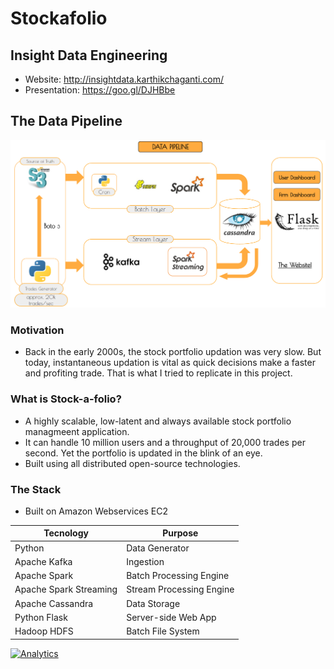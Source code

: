 
# Stockafolio
## Insight Data Engineering
- Website: http://insightdata.karthikchaganti.com/
- Presentation: https://goo.gl/DJHBbe

## The Data Pipeline
![Alt text](/Data-Pipeline)

### Motivation
- Back in the early 2000s, the stock portfolio updation was very slow. But today, instantaneous updation is vital
as quick decisions make a faster and profiting trade. That is what I tried to replicate in this project.

### What is Stock-a-folio?
- A highly scalable, low-latent and always available stock portfolio managmeent application.
- It can handle 10 million users and a throughput of 20,000 trades per second. Yet the portfolio is updated in the blink of an eye.
- Built using all distributed open-source technologies.

### The Stack
 - Built on Amazon Webservices EC2


| Tecnology     | Purpose       |
| ------------- | ------------- |
| Python  | Data Generator  |
| Apache Kafka  | Ingestion  |
| Apache Spark  | Batch Processing Engine  |
| Apache Spark Streaming | Stream Processing Engine |
| Apache Cassandra  | Data Storage  |
| Python Flask  | Server-side Web App  |
| Hadoop HDFS | Batch File System  |

[![Analytics](https://ga-beacon.appspot.com/UA-46899860-1/chromeskel_a/readme)](https://github.com/karthikchaganti/Stockafolio-Insight-Project)
